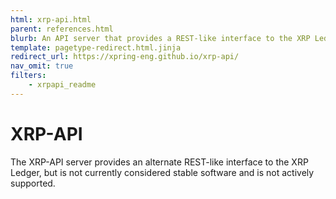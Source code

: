 ```yaml
---
html: xrp-api.html
parent: references.html
blurb: An API server that provides a REST-like interface to the XRP Ledger.
template: pagetype-redirect.html.jinja
redirect_url: https://xpring-eng.github.io/xrp-api/
nav_omit: true
filters:
    - xrpapi_readme
---
```

# XRP-API

The XRP-API server provides an alternate REST-like interface to the XRP Ledger, but is not currently considered stable software and is not actively supported.
